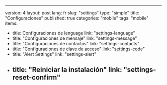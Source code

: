 ---
version: 4
layout: post
lang: fr
slug: "settings"
type: "simple"
title: "Configuraciones"
published: true
categories: "mobile"
tags: "mobile"
items:
- title: Configuraciones de lenguage
  link: "settings-language"
- title: "Configuraciones de mensaje"
  link: "settings-message"
- title: "Configuraciones de contactos"
  link: "settings-contacts"
- title: "Configuraciones de clave de acceso"
  link: "settings-code"
- title: "Alert Settings"
  link: "settings-alert"
- title: "Reiniciar la instalación"
  link: "settings-reset-confirm"
  ---
